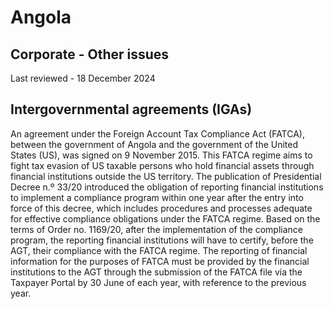 # Angola
## Corporate - Other issues
Last reviewed - 18 December 2024
## Intergovernmental agreements (IGAs)
An agreement under the Foreign Account Tax Compliance Act (FATCA), between the government of Angola and the government of the United States (US), was signed on 9 November 2015. This FATCA regime aims to fight tax evasion of US taxable persons who hold financial assets through financial institutions outside the US territory.
The publication of Presidential Decree n.º 33/20 introduced the obligation of reporting financial institutions to implement a compliance program within one year after the entry into force of this decree, which includes procedures and processes adequate for effective compliance obligations under the FATCA regime.
Based on the terms of Order no. 1169/20, after the implementation of the compliance program, the reporting financial institutions will have to certify, before the AGT, their compliance with the FATCA regime.
The reporting of financial information for the purposes of FATCA must be provided by the financial institutions to the AGT through the submission of the FATCA file via the Taxpayer Portal by 30 June of each year, with reference to the previous year.
